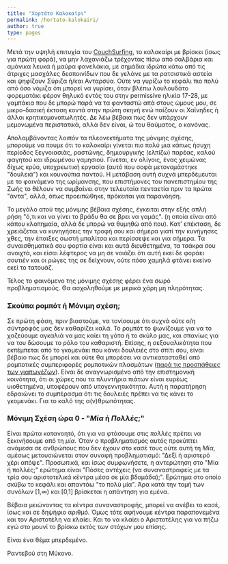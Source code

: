 ```yaml
---
title: "Χορτάτο Καλοκαίρι"
permalink: /hortato-kalokairi/
author: true
type: pages
---
```


Μετά την υψηλή επιτυχία του [CouchSurfing](https://www.couchsurfing.com/), το καλοκαίρι με βρίσκει (ίσως για πρώτη φορά),
να μην λαχανιάζω τρέχοντας πίσω από σαλβάρια και αμάνικα λευκά ή μαύρα φανελάκια, με σημάδια ιδρώτα κάτω από τις άτριχες
μασχάλες δεσποινίδων που δε γελάνε με τα ρατσιστικά αστεία και ψηφίζουν Σύριζα ή/και Ανταρσύα.
Ούτε να γυρίζω το κεφάλι πιο πολύ από όσο νόμιζα ότι μπορεί να γυρίσει, όταν
βλέπω λουλουδάτο φορεματάκι φέρον θηλυκό εντός του στην permissive ηλικία 17-28, με γαμπάκια που δε μπορώ παρά να τα φανταστώ 
απά στους ώμους μου, σε μικρο-δασική έκταση κοντά στην πρώτη σκηνή ενώ παίζουν οι Χαϊνηδες ή άλλοι κρητικομονοπωλητές.
Δε λέω βέβαια πως δεν υπάρχουν μεμονωμένα περιστατικά, αλλά δεν είναι, ώ του θαύματος, ο κανόνας.

Απολαμβάνοντας λοιπόν τα πλεονεκτήματα της μόνιμης σχέσης, μπορούμε να πουμε ότι το καλοκαίρι γίνεται πιο πολύ μια κάπως ήσυχη
περίοδος ξεγνοιασιάς, ραστώνης, δημιουργικής (ελπίζω) παρέας, καλού φαγητού και ιδρωμένου γαμησιού. Γίνεται, εν ολίγοις,
ένας χειμώνας δίχως κρύο, υποχρεωτική εργασία (αυτό που σοφά μετονομάστηκε "δουλειά") και κουνούπια παντού. Η μετάβαση αυτή
συχνά μπερδέμευται με το φαινόμενο της ωρίμανσης, που επιστήμονες του πανεπιστημίου της Ζωής το θέλουν να συμβαίνει στην
τελευταία πενταετία πριν τα πρώτα "άντα", αλλά, όπως προειπώθηκε, πρόκειται για παρανόηση. 

Το μεγάλο ατού της μόνιμης βέβαια σχέσης, έγκειται στην εξής απλή ρήση "ό,τι και να γίνει το βράδυ θα σε βρει να γαμάς".
(η οποία είναι από κάπου κλοπημαία, αλλά δε μπορώ να θυμηθώ από που).
Κατ' επέκταση, δε χρειάζεται να κυνηγήσεις την τροφή σου και σήμερα γιατί την κυνήγησες χθες, την έπαιξες σωστή μπαλίτσα και
περίσσεψε και για σήμερα. Τα συναισθηματικά σου φορτία είναι και αυτά διευθετημένα, τα τσάκρα σου ανοιχτά, και είσαι λέφτερος
να μη σε νοιάζει ότι αυτή εκεί δε φοράει σουτιέν και οι ρώγες της σε δείχνουν, ούτε πόσο χαμηλά φτάνει εκείνο εκεί το τατουάζ.

Τέλος το φαινόμενο της μόνιμης σχέσης φέρει ένα σωρό προβληματισμούς. Θα ασχοληθούμε με μερικά χάρη μη πληρότητας. 

### Σκούπα ρομπότ ή Μόνιμη σχέση;

Σε πρώτη φάση, πριν βιαστούμε, να τονίσουμε ότι συχνά ούτε ο/η σύντροφός μας δεν καθαρίζει καλά. Το ρομπότ το ψωνίζουμε για να
το χαζεύουμε αγκαλιά να μας καίει τη γάτα ή το σκύλο μας, και σπανίως για να του δώσουμε το ρόλο του καθαριστή. Επίσης,
η σεξουαλικότητα που εκπέμπεται από το γκομενάκι που κάνει δουλειές στο σπίτι σου, είναι βέβαιο πως δε μπορεί και ούτε
θα μπορέσει να αντικατασταθεί από ρομποτικές συμπεριφορές ρομποτικών πλασμάτων
([παρά τις προσπάθειες των γιαπωνέζων](https://www.maxim.com/gear/new-customizable-sex-doll-2018-1)).
Είναι δε αναγνωρισμένο από την επιστημονική κοινότητα, ότι οι χώρες που τα πλυντήρια πιάτων είναι ευρέως υιοθετημένα,
υποφέρουν από υπογεννητικότητα. Αυτή η παρατήρηση εδραιώνει το συμπέρασμα ότι τις δουλειές πρέπει να τις κάνει το γκομενάκι.
Για το καλό της α(ν)θρωπότητας.

### Μόνιμη Σχέση ώρα 0 - "*Μία* ή *Πολλές*;"

Είναι πρώτα κατανοητό, ότι για να φτάσουμε στις *πολλές* πρέπει να ξεκινήσουμε από τη *μία*. Όταν ο προβληματισμός αυτός 
προκύπτει ανάμεσα σε ανθρώπους που δεν έχουν στο κασέ τους ούτε αυτή τη *Μία*, αμέσως μετουσιώνεται στον συναφή προβληματισμό:
"Δεξί ή αριστερό χέρι απόψε".
Προσωπικά, και ίσως συμφωνήσετε, η αντερώτηση στο "Μία ή πολλές;" ερώτημα είναι
"Πόσες αντέχεις (να συναναστραφείς με τα τρία σου αριστοτελικά κέντρα μέσα σε μία βδομάδα);". Ερώτημα στο οποίο σκύβω το κεφάλι
και απαντάω "το πολύ μία". Άρα κατά την τομή των συνόλων [1,∞) και [0,1] βρίσκεται η απάντηση για εμένα.

Βέβαια μειώνοντας τα κέντρα συναναστροφής, μπορεί να ανέβει το κασέ, ίσως και σε δηψήφιο αριθμό. Όμως τότε αφήνουμε
κέντρα παραπονεμένα και τον Αριστοτέλη να κλαίει. Και το να κλαίει ο Αριστοτέλης για να πήζω εγώ στο μουνί το βρίσκω
εκτός των στόχων μου επίσης.

Είναι ένα θέμα μπερδεμένο.

Ραντεβού στη Μύκονο.
